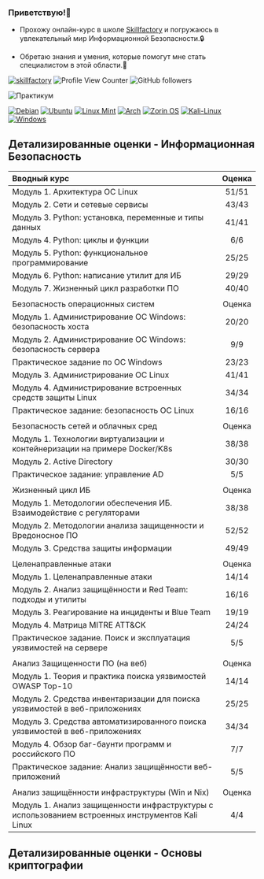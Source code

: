 ### Приветствую!👋
- Прохожу онлайн-курс в школе [Skillfactory](https://skillfactory.ru) и погружаюсь в увлекательный мир Информационной Безопасности.🔒

- Обретаю знания и умения, которые помогут мне стать специалистом в этой области.💪

<!---[![mydev](https://img.shields.io/badge/MYDEV-ПРАКТИКУМ-blue?logo=github&logoColor=white)](https://github.com/yurashamray/mydev "Перейти в ПРАКТИКУМ")--->
[![skillfactory](https://img.shields.io/badge/MIFIIB-SKILLFACTORY-green?logo=react&logoColor=white)](https://new.skillfactory.ru/informacionnaya-bezopasnost-mephi?_ga=2.18257209.1638735037.1686642549-615199569.1684159368#popupopen "skillfactory.ru")
![Profile View Counter](https://komarev.com/ghpvc/?username=yurashamray)
![GitHub followers](https://img.shields.io/github/followers/yurashamray)

![Практикум](https://skillicons.dev/icons?i=docker,kubernetes,powershell,py,vscode,bash,mysql,php,flask,linux,ansible)


[![Debian](https://img.shields.io/badge/Debian-D70A53?style=flat&logo=debian&logoColor=white)](https://www.debian.org/ "Go to Debian homepage")
[![Ubuntu](https://img.shields.io/badge/Ubuntu-E95420?style=flat&logo=ubuntu&logoColor=white)](https://ubuntu.com/ "Go to Ubuntu homepage")
[![Linux Mint](https://img.shields.io/badge/Linux%20Mint-87CF3E?style=flat&logo=Linux%20Mint&logoColor=white)](https://linuxmint.com/ "Go to Linux Mint homepage")
[![Arch](https://img.shields.io/badge/Arch%20Linux-1793D1?style=flat&logo=arch-linux&logoColor=white)](https://archlinux.org/ "Go to ArchLinux homepage")
[![Zorin OS](https://img.shields.io/badge/-Zorin%20OS-%2310AAEB?style=flat&logo=zorin&logoColor=white)](https://zorin.com/os/ "Go to Zorin OS homepage")
[![Kali-Linux](https://img.shields.io/badge/Kali%20Linux-268BEE?style=flat&logo=kalilinux&logoColor=white)](https://www.kali.org/ "Go to Kali-Linux homepage")
[![Windows](https://img.shields.io/badge/Windows-0078D6?style=flat&logo=windows&logoColor=white)](https://www.microsoft.com/ "Go to Microsoft homepage")
## Детализированные оценки - Информационная Безопасность
|Вводный курс                                                                                      | Оценка |
|:---                                                                                              |  :---: |
|Модуль 1. Архитектура ОС Linux                                                                    |  51/51 |
|Модуль 2. Сети и сетевые сервисы                                                                  |  43/43 |
|Модуль 3. Python: установка, переменные и типы данных                                             |  41/41 |
|Модуль 4. Python: циклы и функции                                                                 |   6/6  |
|Модуль 5. Python: функциональное программирование                                                 |  25/25 |
|Модуль 6. Python: написание утилит для ИБ                                                         |  29/29 |
|Модуль 7. Жизненный цикл разработки ПО                                                            |  40/40 |
|                                                                                                  |        |
|Безопасность операционных систем                                                                  | Оценка |
|Модуль 1. Администрирование OC Windows: безопасность хоста                                        |  20/20 |
|Модуль 2. Администрирование ОС Windows: безопасность сервера                                      |   9/9  |
|Практическое задание по ОС Windows                                                                |  23/23 |
|Модуль 3. Администрирование ОС Linux                                                              |  41/41 |
|Модуль 4. Администрирование встроенных средств защиты Linux                                       |  34/34 |
|Практическое задание: безопасность ОС Linux                                                       |  16/16 |
|                                                                                                  |        |  
|Безопасность сетей и облачных сред                                                                | Оценка |
|Модуль 1. Технологии виртуализации и контейнеризации на примере Docker/K8s                        |  38/38 |
|Модуль 2. Active Directory                                                                        |  30/30 |
|Практическое задание: управление AD                                                               |   5/5  |
|                                                                                                  |        |
|Жизненный цикл ИБ                                                                                 | Оценка |
|Модуль 1. Методологии обеспечения ИБ. Взаимодействие с регуляторами                               |  38/38 |
|Модуль 2. Методологии анализа защищенности и Вредоносное ПО                                       |  52/52 |
|Модуль 3. Средства защиты информации                                                              |  49/49 |
|                                                                                                  |        |
|Целенаправленные атаки                                                                            | Оценка |
|Модуль 1. Целенаправленные атаки                                                                  |  14/14 |
|Модуль 2. Анализ защищённости и Red Team: подходы и утилиты                                       |  16/16 |
|Модуль 3. Реагирование на инциденты и Blue Team                                                   |  19/19 |
|Модуль 4. Матрица MITRE ATT&CK                                                                    |  24/24 |
|Практическое задание. Поиск и эксплуатация уязвимостей на сервере                                 |   5/5  |
|                                                                                                  |        |
|Анализ Защищенности ПО (на веб)                                                                   | Оценка |
|Модуль 1. Теория и практика поиска уязвимостей OWASP Top-10                                       |  14/14 |
|Модуль 2. Средства инвентаризации для поиска уязвимостей в веб-приложениях                        |  25/25 |
|Модуль 3. Средства автоматизированного поиска уязвимостей в веб-приложениях                       |  34/34 |
|Модуль 4. Обзор баг-баунти программ и российского ПО                                              |   7/7  |
|Практическое задание: Анализ защищённости веб-приложений                                          |   5/5  |
|                                                                                                  |        |
|Анализ защищённости инфраструктуры (Win и Nix)                                                    | Оценка |
|Модуль 1. Анализ защищенности инфраструктуры с использованием встроенных инструментов Kali Linux  |   4/4  |

## Детализированные оценки - Основы криптографии
